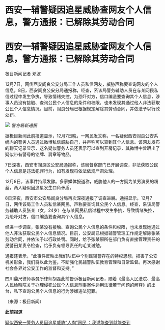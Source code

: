 # 西安一辅警疑因追星威胁查网友个人信息，警方通报：已解除其劳动合同

# 西安一辅警疑因追星威胁查网友个人信息，警方通报：已解除其劳动合同

极目新闻记者 邓波

12月7日，网传西安阎良公安分局工作人员私信网友，威胁声称要查询网友的个人信息。8日，西安阎良公安分局通报称，经查，系该局警务辅助人员在与某网民私信过程中发生争执，导致情绪失控，为恐吓对方，信口编造要查询其个人信息，涉事人员没有接触、查询公民个人信息的条件和权限，也未发现其通过他人非法获取公民个人信息情况。目前，阎良分局已根据规定解除其劳动合同，并依法予以行政处罚。

![](https://inews.gtimg.com/om_bt/Ok43jbYQImRqIWDkTivHBknmHjceWq3nwrNpLhTOhCDb0AA/1000)
_警方最新通报_

据极目新闻此前报道显示，12月7日晚，一网民发文称，一名疑似西安阎良公安系统内的警务人员通过微博私信威胁自己，并声称可以查到其个人信息。该网友发布的聊天记录显示，这名疑似警务人员还表示可以查到开房记录，其微博中曾晒出了疑似带有警号的铭牌、肩章等物品。

7日深夜，西安市阎良区公安局通报称，该局督察部门已开展调查，非法获取公民个人信息是违法犯罪行为，如有发现将依法依规严肃处理。

12月8日，该事件持续发酵。多家媒体报道称，威胁他人的一方疑为某男演员的粉丝，两人疑似因追星发生口角矛盾。

8日深夜，西安市公安局阎良分局再次深夜通报了调查进展。通报显示，12月7日，网传该局工作人员私信某网民，声称要查询其公民个人信息。经查，系该局警务辅助人员张某（女，24岁）在与某网民私信过程中发生争执，导致情绪失控，为恐吓对方，信口编造要查询其个人信息。

经进一步调查，张某没有接触、查询公民个人信息的条件和权限，也未发现她通过他人非法获取公民个人信息情况。目前，公安局已根据辅警管理工作规定解除张某劳动合同，并依法予以行政处罚。同时，给予张某原所在部门负有直接管理责任的民警田某责令检查，给予负有领导责任的毛某诫勉。

通报还表示，“此事件反映出我们队伍中个别民辅警存在的特权思想，损害了公安机关形象，我们将以此为鉴，不断强化民辅警队伍教育管理和日常监督。再次感谢社会各界对公安工作的监督和支持。”

四川鼎尺律师事务所律师胡磊此前告诉极目新闻记者，随着《最高人民法院、最高人民检察院关于办理侵犯公民个人信息刑事案件适用法律若干问题的解释》的出台，私下查询公民个人信息的行为涉嫌违法犯罪。

（来源：极目新闻）

**此前报道**

[疑似西安一警务人员因追星威胁“人肉”网民 ：我说能查到就能查到
](https://news.qq.com/rain/a/20231208A04FRV00)

